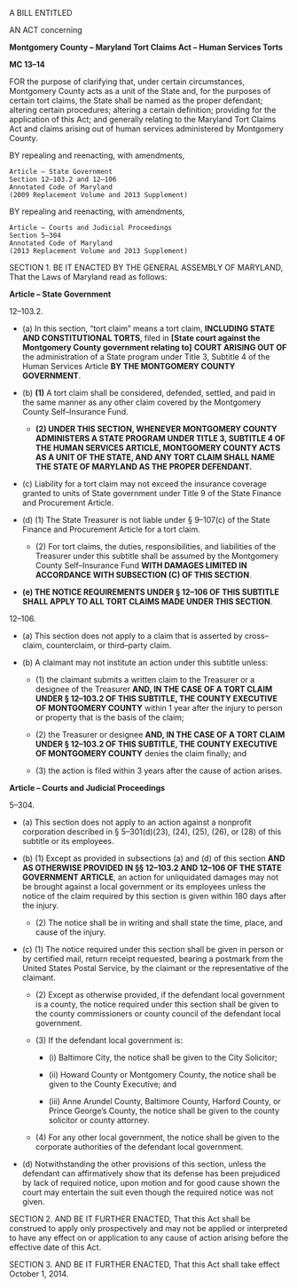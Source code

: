A BILL ENTITLED AN ACT concerning **Montgomery County – Maryland Tort Claims Act – Human Services Torts** **MC 13–14** FOR the purpose of clarifying that, under certain circumstances, Montgomery County acts as a unit of the State and, for the purposes of certain tort claims, the State shall be named as the proper defendant; altering certain procedures; altering a certain definition; providing for the application of this Act; and generally relating to the Maryland Tort Claims Act and claims arising out of human services administered by Montgomery County. BY repealing and reenacting, with amendments, 	Article – State Government	Section 12–103.2 and 12–106 	Annotated Code of Maryland 	(2009 Replacement Volume and 2013 Supplement) BY repealing and reenacting, with amendments, 	Article – Courts and Judicial Proceedings
	Section 5–304	Annotated Code of Maryland 	(2013 Replacement Volume and 2013 Supplement) SECTION 1. BE IT ENACTED BY THE GENERAL ASSEMBLY OF MARYLAND, That the Laws of Maryland read as follows: **Article – State Government**12–103.2.   * (a) In this section, “tort claim” means a tort claim, **INCLUDING STATE AND CONSTITUTIONAL TORTS**, filed in **[**State court against the Montgomery County government relating to**]** **COURT ARISING OUT OF** the administration of a State program under Title 3, Subtitle 4 of the Human Services Article **BY THE MONTGOMERY COUNTY GOVERNMENT**.   * (b) **(1)** A tort claim shall be considered, defended, settled, and paid in the same manner as any other claim covered by the Montgomery County Self–Insurance Fund.     * **(2) UNDER THIS SECTION, WHENEVER MONTGOMERY COUNTY ADMINISTERS A STATE PROGRAM UNDER TITLE 3, SUBTITLE 4 OF THE HUMAN SERVICES ARTICLE, MONTGOMERY COUNTY ACTS AS A UNIT OF THE STATE, AND ANY TORT CLAIM SHALL NAME THE STATE OF MARYLAND AS THE PROPER DEFENDANT.**  * (c) Liability for a tort claim may not exceed the insurance coverage granted to units of State government under Title 9 of the State Finance and Procurement Article.   * (d) (1) The State Treasurer is not liable under § 9–107(c) of the State Finance and Procurement Article for a tort claim.     * (2) For tort claims, the duties, responsibilities, and liabilities of the Treasurer under this subtitle shall be assumed by the Montgomery County Self–Insurance Fund **WITH DAMAGES LIMITED IN ACCORDANCE WITH SUBSECTION (C) OF THIS SECTION**.   * **(e) THE NOTICE REQUIREMENTS UNDER § 12–106 OF THIS SUBTITLE SHALL APPLY TO ALL TORT CLAIMS MADE UNDER THIS SECTION**. 12–106.   * (a) This section does not apply to a claim that is asserted by cross–claim, counterclaim, or third–party claim.  * (b) A claimant may not institute an action under this subtitle unless:     * (1) the claimant submits a written claim to the Treasurer or a designee of the Treasurer **AND, IN THE CASE OF A TORT CLAIM UNDER § 12–103.2 OF THIS SUBTITLE, THE COUNTY EXECUTIVE OF MONTGOMERY COUNTY** within 1 year after the injury to person or property that is the basis of the claim;     * (2) the Treasurer or designee **AND, IN THE CASE OF A TORT CLAIM UNDER § 12–103.2 OF THIS SUBTITLE, THE COUNTY EXECUTIVE OF MONTGOMERY COUNTY** denies the claim finally; and     * (3) the action is filed within 3 years after the cause of action arises. **Article – Courts and Judicial Proceedings** 5–304.   * (a) This section does not apply to an action against a nonprofit corporation described in § 5–301(d)(23), (24), (25), (26), or (28) of this subtitle or its employees.   * (b) (1) Except as provided in subsections (a) and (d) of this section **AND AS OTHERWISE PROVIDED IN §§ 12–103.2 AND 12–106 OF THE STATE GOVERNMENT ARTICLE**, an action for unliquidated damages may not be brought against a local government or its employees unless the notice of the claim required by this section is given within 180 days after the injury.     * (2) The notice shall be in writing and shall state the time, place, and cause of the injury.  * (c) (1) The notice required under this section shall be given in person or by certified mail, return receipt requested, bearing a postmark from the United States Postal Service, by the claimant or the representative of the claimant.     * (2) Except as otherwise provided, if the defendant local government is a county, the notice required under this section shall be given to the county commissioners or county council of the defendant local government.    * (3) If the defendant local government is:       * (i) Baltimore City, the notice shall be given to the City Solicitor;      * (ii) Howard County or Montgomery County, the notice shall be given to the County Executive; and       * (iii) Anne Arundel County, Baltimore County, Harford County, or Prince George’s County, the notice shall be given to the county solicitor or county attorney.    * (4) For any other local government, the notice shall be given to the corporate authorities of the defendant local government. 
  * (d) Notwithstanding the other provisions of this section, unless the defendant can affirmatively show that its defense has been prejudiced by lack of required notice, upon motion and for good cause shown the court may entertain the suit even though the required notice was not given. SECTION 2. AND BE IT FURTHER ENACTED, That this Act shall be construed to apply only prospectively and may not be applied or interpreted to have any effect on or application to any cause of action arising before the effective date of this Act. SECTION 3. AND BE IT FURTHER ENACTED, That this Act shall take effect October 1, 2014.
